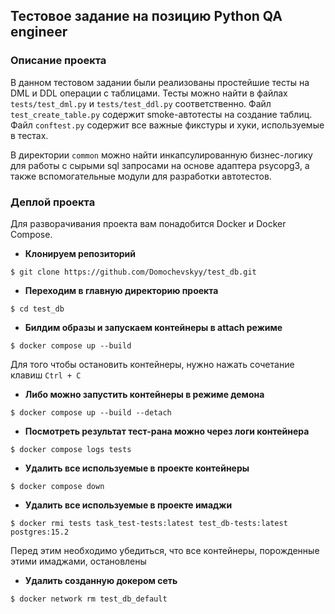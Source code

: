 ## Тестовое задание на позицию Python QA engineer

### Описание проекта

В данном тестовом задании были реализованы простейшие тесты на DML и DDL операции с таблицами.
Тесты можно найти в файлах `tests/test_dml.py` и `tests/test_ddl.py` соответственно.
Файл `test_create_table.py` содержит smoke-автотесты на создание таблиц.
Файл `conftest.py` содержит все важные фикстуры и хуки, используемые в тестах.

В директории `common` можно найти инкапсулированную бизнес-логику для работы с сырыми sql запросами
на основе адаптера psycopg3, а также вспомогательные модули для разработки автотестов.

### Деплой проекта

Для разворачивания проекта вам понадобится Docker и Docker Compose.

+ **Клонируем репозиторий**

```console
$ git clone https://github.com/Domochevskyy/test_db.git
```

+ **Переходим в главную директорию проекта**

```console
$ cd test_db
```

+ **Билдим образы и запускаем контейнеры в attach режиме**

```console
$ docker compose up --build
```

Для того чтобы остановить контейнеры, нужно нажать сочетание клавиш `Ctrl + C`

+ **Либо можно запустить контейнеры в режиме демона**

```console
$ docker compose up --build --detach
```

+ **Посмотреть результат тест-рана можно через логи контейнера**

```console
$ docker compose logs tests
```

+ **Удалить все используемые в проекте контейнеры**

```console
$ docker compose down
```

+ **Удалить все используемые в проекте имаджи**

```console
$ docker rmi tests task_test-tests:latest test_db-tests:latest postgres:15.2
```

Перед этим необходимо убедиться, что все контейнеры, порожденные этими имаджами, остановлены

+ **Удалить созданную докером сеть**

```console
$ docker network rm test_db_default
```
